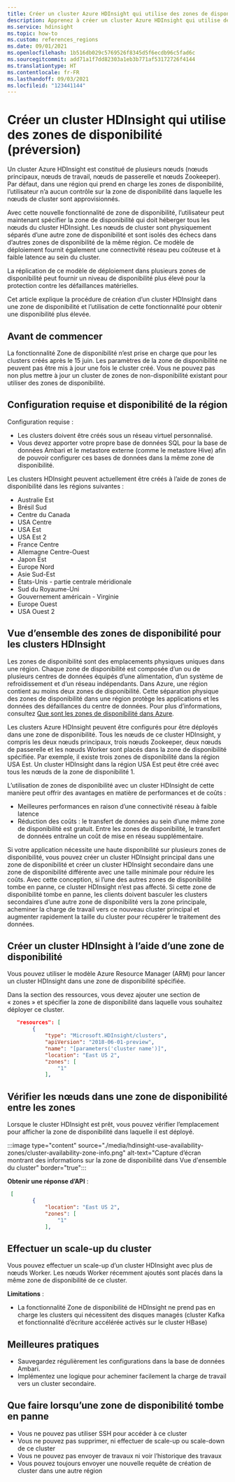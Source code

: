 ```yaml
---
title: Créer un cluster Azure HDInsight qui utilise des zones de disponibilité
description: Apprenez à créer un cluster Azure HDInsight qui utilise des zones de disponibilité.
ms.service: hdinsight
ms.topic: how-to
ms.custom: references_regions
ms.date: 09/01/2021
ms.openlocfilehash: 1b516db029c5769526f8345d5f6ecdb96c5fad6c
ms.sourcegitcommit: add71a1f7dd82303a1eb3b771af53172726f4144
ms.translationtype: HT
ms.contentlocale: fr-FR
ms.lasthandoff: 09/03/2021
ms.locfileid: "123441144"
---
```

# <a name="create-an-hdinsight-cluster-that-uses-availability-zones-preview"></a>Créer un cluster HDInsight qui utilise des zones de disponibilité (préversion)

Un cluster Azure HDInsight est constitué de plusieurs nœuds (nœuds principaux, nœuds de travail, nœuds de passerelle et nœuds Zookeeper). Par défaut, dans une région qui prend en charge les zones de disponibilité, l’utilisateur n’a aucun contrôle sur la zone de disponibilité dans laquelle les nœuds de cluster sont approvisionnés. 

Avec cette nouvelle fonctionnalité de zone de disponibilité, l’utilisateur peut maintenant spécifier la zone de disponibilité qui doit héberger tous les nœuds du cluster HDInsight. Les nœuds de cluster sont physiquement séparés d’une autre zone de disponibilité et sont isolés des échecs dans d’autres zones de disponibilité de la même région. Ce modèle de déploiement fournit également une connectivité réseau peu coûteuse et à faible latence au sein du cluster. 

La réplication de ce modèle de déploiement dans plusieurs zones de disponibilité peut fournir un niveau de disponibilité plus élevé pour la protection contre les défaillances matérielles.

Cet article explique la procédure de création d’un cluster HDInsight dans une zone de disponibilité et l’utilisation de cette fonctionnalité pour obtenir une disponibilité plus élevée. 

## <a name="before-you-begin"></a>Avant de commencer
La fonctionnalité Zone de disponibilité n’est prise en charge que pour les clusters créés après le 15 juin. Les paramètres de la zone de disponibilité ne peuvent pas être mis à jour une fois le cluster créé. Vous ne pouvez pas non plus mettre à jour un cluster de zones de non-disponibilité existant pour utiliser des zones de disponibilité.

## <a name="prerequisites-and-region-availability"></a>Configuration requise et disponibilité de la région
Configuration requise :

 - Les clusters doivent être créés sous un réseau virtuel personnalisé. 
 - Vous devez apporter votre propre base de données SQL pour la base de données Ambari et le metastore externe (comme le metastore Hive) afin de pouvoir configurer ces bases de données dans la même zone de disponibilité. 

Les clusters HDInsight peuvent actuellement être créés à l’aide de zones de disponibilité dans les régions suivantes :

 - Australie Est
 - Brésil Sud
 - Centre du Canada
 - USA Centre
 - USA Est
 - USA Est 2
 - France Centre
 - Allemagne Centre-Ouest
 - Japon Est
 - Europe Nord
 - Asie Sud-Est
 - États-Unis - partie centrale méridionale
 - Sud du Royaume-Uni
 - Gouvernement américain - Virginie
 - Europe Ouest
 - USA Ouest 2

## <a name="overview-of-availability-zones-for-hdinsight-clusters"></a>Vue d’ensemble des zones de disponibilité pour les clusters HDInsight

Les zones de disponibilité sont des emplacements physiques uniques dans une région. Chaque zone de disponibilité est composée d’un ou de plusieurs centres de données équipés d’une alimentation, d’un système de refroidissement et d’un réseau indépendants. Dans Azure, une région contient au moins deux zones de disponibilité. Cette séparation physique des zones de disponibilité dans une région protège les applications et les données des défaillances du centre de données. Pour plus d’informations, consultez [Que sont les zones de disponibilité dans Azure](../availability-zones/az-overview.md).

Les clusters Azure HDInsight peuvent être configurés pour être déployés dans une zone de disponibilité. Tous les nœuds de ce cluster HDInsight, y compris les deux nœuds principaux, trois nœuds Zookeeper, deux nœuds de passerelle et les nœuds Worker sont placés dans la zone de disponibilité spécifiée.  Par exemple, il existe trois zones de disponibilité dans la région USA Est. Un cluster HDInsight dans la région USA Est peut être créé avec tous les nœuds de la zone de disponibilité 1. 

L’utilisation de zones de disponibilité avec un cluster HDInsight de cette manière peut offrir des avantages en matière de performances et de coûts : 

 - Meilleures performances en raison d’une connectivité réseau à faible latence
 - Réduction des coûts : le transfert de données au sein d’une même zone de disponibilité est gratuit. Entre les zones de disponibilité, le transfert de données entraîne un coût de mise en réseau supplémentaire. 

Si votre application nécessite une haute disponibilité sur plusieurs zones de disponibilité, vous pouvez créer un cluster HDInsight principal dans une zone de disponibilité et créer un cluster HDInsight secondaire dans une zone de disponibilité différente avec une taille minimale pour réduire les coûts. Avec cette conception, si l’une des autres zones de disponibilité tombe en panne, ce cluster HDInsight n’est pas affecté. Si cette zone de disponibilité tombe en panne, les clients doivent basculer les clusters secondaires d’une autre zone de disponibilité vers la zone principale, acheminer la charge de travail vers ce nouveau cluster principal et augmenter rapidement la taille du cluster pour récupérer le traitement des données.   

## <a name="create-an-hdinsight-cluster-using-availability-zone"></a>Créer un cluster HDInsight à l’aide d’une zone de disponibilité
Vous pouvez utiliser le modèle Azure Resource Manager (ARM) pour lancer un cluster HDInsight dans une zone de disponibilité spécifiée. 

Dans la section des ressources, vous devez ajouter une section de « zones » et spécifier la zone de disponibilité dans laquelle vous souhaitez déployer ce cluster. 

```json
   "resources": [
        {
            "type": "Microsoft.HDInsight/clusters",
            "apiVersion": "2018-06-01-preview",
            "name": "[parameters('cluster name')]",
            "location": "East US 2",
            "zones": [
                "1"
            ],
```
 
## <a name="verify-nodes-within-one-availability-zone-across-zones"></a>Vérifier les nœuds dans une zone de disponibilité entre les zones
Lorsque le cluster HDInsight est prêt, vous pouvez vérifier l’emplacement pour afficher la zone de disponibilité dans laquelle il est déployé.

:::image type="content" source="./media/hdinsight-use-availability-zones/cluster-availability-zone-info.png" alt-text="Capture d’écran montrant des informations sur la zone de disponibilité dans Vue d'ensemble du cluster" border="true":::

**Obtenir une réponse d’API** : 

```json
 [
        {
            "location": "East US 2",
            "zones": [
                "1"
            ],
```

## <a name="scale-up-the-cluster"></a>Effectuer un scale-up du cluster
Vous pouvez effectuer un scale-up d’un cluster HDInsight avec plus de nœuds Worker. Les nœuds Worker récemment ajoutés sont placés dans la même zone de disponibilité de ce cluster. 

**Limitations** : 

 - La fonctionnalité Zone de disponibilité de HDInsight ne prend pas en charge les clusters qui nécessitent des disques managés (cluster Kafka et fonctionnalité d’écriture accélérée activés sur le cluster HBase) 

## <a name="best-practices"></a>Meilleures pratiques

 - Sauvegardez régulièrement les configurations dans la base de données Ambari. 
 - Implémentez une logique pour acheminer facilement la charge de travail vers un cluster secondaire.

## <a name="when-az-goes-down-what-to-expect"></a>Que faire lorsqu’une zone de disponibilité tombe en panne
 - Vous ne pouvez pas utiliser SSH pour accéder à ce cluster
 - Vous ne pouvez pas supprimer, ni effectuer de scale-up ou scale-down de ce cluster
 - Vous ne pouvez pas envoyer de travaux ni voir l’historique des travaux
 - Vous pouvez toujours envoyer une nouvelle requête de création de cluster dans une autre région